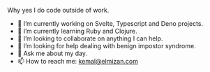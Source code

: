 Why yes I do code outside of work.

- 🔭 I’m currently working on Svelte, Typescript and Deno projects.
- 🌱 I’m currently learning Ruby and Clojure.
- 👯 I’m looking to collaborate on anything I can help.
- 🤔 I’m looking for help dealing with benign impostor syndrome.
- 💬 Ask me about my day.
- 📫 How to reach me: [kemal@elmizan.com](mailto:kemal@elmizan.com)
